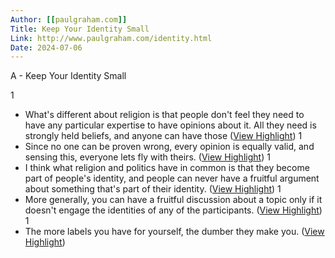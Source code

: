```yaml
---
Author: [[paulgraham.com]]
Title: Keep Your Identity Small
Link: http://www.paulgraham.com/identity.html
Date: 2024-07-06
---
```

A - Keep Your Identity Small

1
- What's different about religion is that people don't feel they need to have any particular expertise to have opinions about it. All they need is strongly held beliefs, and anyone can have those ([View Highlight](https://instapaper.com/read/1422423320/16942795))
1
- Since no one can be proven wrong, every opinion is equally valid, and sensing this, everyone lets fly with theirs. ([View Highlight](https://instapaper.com/read/1422423320/16942797))
1
- I think what religion and politics have in common is that they become part of people's identity, and people can never have a fruitful argument about something that's part of their identity. ([View Highlight](https://instapaper.com/read/1422423320/16942802))
1
- More generally, you can have a fruitful discussion about a topic only if it doesn't engage the identities of any of the participants. ([View Highlight](https://instapaper.com/read/1422423320/16942886))
1
- The more labels you have for yourself, the dumber they make you. ([View Highlight](https://instapaper.com/read/1422423320/16942894))
